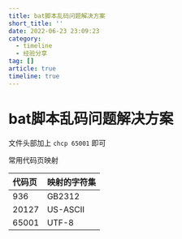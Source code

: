 ```yaml
---
title: bat脚本乱码问题解决方案
short_title: ''
date: 2022-06-23 23:09:23
category:
  - timeline
  - 经验分享
tag: []
article: true
timeline: true
---
```

# bat脚本乱码问题解决方案

文件头部加上 `chcp 65001` 即可

常用代码页映射

| 代码页 | 映射的字符集 |
| :----- | :----------- |
| 936    | GB2312       |
| 20127  | US-ASCII     |
| 65001  | UTF-8        |